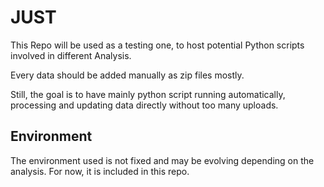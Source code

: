# JUST

This Repo will be used as a testing one, to host potential Python scripts involved in different Analysis.

Every data should be added manually as zip files mostly.

Still, the goal is to have mainly python script running automatically, processing and updating data directly without too many uploads.

## Environment

The environment used is not fixed and may be evolving depending on the analysis. For now, it is included in this repo.
